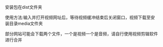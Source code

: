 安装包在dist文件夹

使用方法:输入并打开视频网址后，等待视频缓冲结束后关闭窗口，视频下载至安装目录media文件夹

部分网站可能会下载两个文件，一个是视频一个是音频，请自行使用视频剪辑软件进行合并